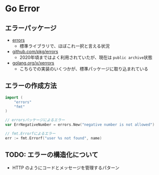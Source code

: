 # Go Error

## エラーパッケージ

- [errors](https://pkg.go.dev/errors)
  - 標準ライブラリで、ほぼこれ一択と言える状況
- [github.com/pkg/errors](https://github.com/pkg/errors)
  - 2020年頃まではよく利用されていたが、現在は `public archive`状態
- [golang.org/x/xerrors](https://pkg.go.dev/golang.org/x/xerrors)
  - こちらでの実装のいくつかが、標準パッケージに取り込まれている

## エラーの作成方法

```go
import (
    "errors"
    "fmt"
)

// errorsパッケージによるエラー
var ErrNegativeNumber = errors.New("negative number is not allowed")

// fmt.Errorfによるエラー
err := fmt.Errorf("user %s not found", name)
```

## TODO: エラーの構造化について

- HTTP のようにコードとメッセージを管理するパターン
